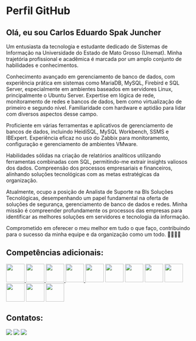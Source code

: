 <!DOCTYPE html>
<html lang="en">

<head>
  <meta charset="UTF-8">
  <meta name="viewport" content="width=device-width, initial-scale=1.0">
  <h1>Perfil GitHub</h1>
  
</head>

<body>

  <h2>Olá, eu sou Carlos Eduardo Spak Juncher</h2>

  <p>Um entusiasta da tecnologia e estudante dedicado de Sistemas de Informação na Universidade do Estado de Mato Grosso (Unemat). Minha trajetória profissional e acadêmica é marcada por um amplo conjunto de habilidades e conhecimentos.</p>

  <p>Conhecimento avançado em gerenciamento de banco de dados, com experiência prática em sistemas como MariaDB, MySQL, Firebird e SQL Server, especialmente em ambientes baseados em servidores Linux, principalmente o Ubuntu Server. Expertise em lógica de rede, monitoramento de redes e bancos de dados, bem como virtualização de primeiro e segundo nível. Familiaridade com hardware e aptidão para lidar com diversos aspectos desse campo.</p>

  <p>Proficiente em várias ferramentas e aplicativos de gerenciamento de bancos de dados, incluindo HeidiSQL, MySQL Workbench, SSMS e IBExpert. Experiência eficaz no uso do Zabbix para monitoramento, configuração e gerenciamento de ambientes VMware.</p>

  <p>Habilidades sólidas na criação de relatórios analíticos utilizando ferramentas combinadas com SQL, permitindo-me extrair insights valiosos dos dados. Compreensão dos processos empresariais e financeiros, alinhando soluções tecnológicas com as metas estratégicas da organização.</p>

  <p>Atualmente, ocupo a posição de Analista de Suporte na Bls Soluções Tecnológicas, desempenhando um papel fundamental na oferta de soluções de segurança, gerenciamento de banco de dados e redes. Minha missão é compreender profundamente os processos das empresas para identificar as melhores soluções em servidores e tecnologia da informação.</p>

  <p>Comprometido em oferecer o meu melhor em tudo o que faço, contribuindo para o sucesso da minha equipe e da organização como um todo. 👨‍💻🔐🌐</p>

  <h2>Competências adicionais:</h2>

  <div class="icones">
    <a href="https://github.com/CarlosJuncher03">
      <img height="50em" src="https://cdn.jsdelivr.net/gh/devicons/devicon/icons/mysql/mysql-original-wordmark.svg" />
      <img height="50em" src="https://cdn.jsdelivr.net/gh/devicons/devicon/icons/microsoftsqlserver/microsoftsqlserver-plain-wordmark.svg" />
      <img height="50em" src="https://cdn.jsdelivr.net/gh/devicons/devicon/icons/postgresql/postgresql-original-wordmark.svg" />
      <img height="50em" src="https://cdn.jsdelivr.net/gh/devicons/devicon/icons/sqlite/sqlite-original-wordmark.svg" />
      <a href="https://github.com/CarlosJuncher03/site_flask/tree/main"><img height="50em" src="https://cdn.jsdelivr.net/gh/devicons/devicon/icons/python/python-plain-wordmark.svg" /></a>
      <img height="50em" src="https://cdn.jsdelivr.net/gh/devicons/devicon/icons/javascript/javascript-plain.svg" />
      <a href="https://github.com/CarlosJuncher03/Virtual_ubuntu/blob/main/README.md"><img height="50em" src="https://cdn.jsdelivr.net/gh/devicons/devicon@latest/icons/ubuntu/ubuntu-original.svg" /></a>
      <img height="50em" src="https://cdn.icon-icons.com/icons2/1381/PNG/512/vmwareworkstation_93912.png" />
      <img height="50em" src="https://cdn.kibrispdr.org/data/298/mikrotik-icon-2.jpg" />
      <img height="50em" src="https://th.bing.com/th/id/OIP.4V0BH9_ds5223477MMySSAHaGC?rs=1&pid=ImgDetMain" />
      <img height="50em" src="https://imagensemoldes.com.br/wp-content/uploads/2020/08/%C3%8Dcone-Ferramentas-PNG.png" />
      <a href="https://github.com/CarlosJuncher03/PowerBI"><img height="50em" src="https://th.bing.com/th/id/OIP.-1k19OCKn4QQEwqylKk0nAAAAA?rs=1&pid=ImgDetMain"></a>
    </a>
  </div>

  <h2>Contatos:</h2>
  <div>
    <a href="mailto:carlos.juncher@unamet.br"><img src="https://img.shields.io/badge/Gmail-D14836?style=for-the-badge&logo=gmail&logoColor=white"></a>
    <a href="https://api.whatsapp.com/send?phone=556692486409"><img src="https://img.shields.io/badge/WhatsApp-25D366?style=for-the-badge&logo=whatsapp&logoColor=white"></a>
    <a href="https://www.linkedin.com/in/carlos-eduardo-spak-juncher-640081292/"><img src="https://img.shields.io/badge/LinkedIn-0077B5?style=for-the-badge&logo=linkedin&logoColor=white"></a>
  </div>
  

</body>

</html>
